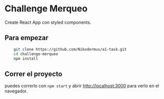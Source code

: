 # Challenge Merqueo

Create React App con styled components.

## Para empezar

```bash
    git clone https://github.com/Nikodermus/a1-task.git
    cd challenge-merqueo
    npm install
```

## Correr el proyecto

puedes correrlo con `npm start` y abrir [http://localhost:3000](http://localhost:3000) para verlo en el navegador.


